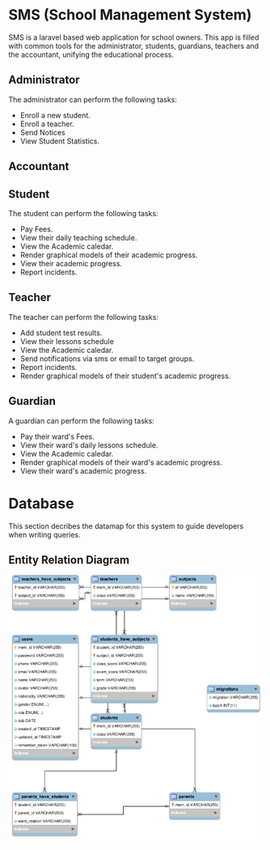 # SMS (School Management System)
SMS is a laravel based web application for school owners.
This app is filled with common tools for the administrator, students, guardians, teachers and the accountant, unifying the educational process.

## Administrator
The administrator can perform the following tasks:

* Enroll a new student.
* Enroll a teacher.
* Send Notices
* View Student Statistics.

## Accountant


## Student
The student can perform the following tasks:

* Pay Fees.
* View their daily teaching schedule.
* View the Academic caledar.
* Render graphical models of their academic progress.
* View their academic progress.
* Report incidents.

## Teacher
The teacher can perform the following tasks:

* Add student test results.
* View their lessons schedule
* View the Academic caledar.
* Send notifications via sms or email to target groups.
* Report incidents.
* Render graphical models of their student's academic progress.

## Guardian
A guardian can perform the following tasks:

* Pay their ward's Fees.
* View their ward's daily lessons schedule.
* View the Academic caledar.
* Render graphical models of their ward's academic progress.
* View their ward's academic progress.

# Database
This section decribes the datamap for this system to guide developers when writing queries.

## Entity Relation Diagram

![Database Entity Relation Figure](./public/database/database_er.png)
